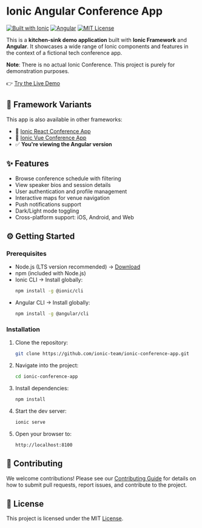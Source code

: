 # Ionic Angular Conference App

[![Built with Ionic](https://img.shields.io/badge/-Built%20with%20Ionic-3880FF?style=flat&logo=ionic&logoColor=white)](https://ionicframework.com)
[![Angular](https://img.shields.io/badge/-Angular-DD0031?style=flat&logo=angular&logoColor=white)](https://angular.io)
[![MIT License](https://img.shields.io/badge/License-MIT-blue.svg)](LICENSE)

This is a **kitchen-sink demo application** built with **Ionic Framework** and **Angular**. It showcases a wide range of Ionic components and features in the context of a fictional tech conference app.

**Note**: There is no actual Ionic Conference. This project is purely for demonstration purposes.

👉 [Try the Live Demo](https://ionic-conference-app-git-main-ionic1.vercel.app/app/tabs/schedule)

## 🧱 Framework Variants

This app is also available in other frameworks:

- 🔗 [Ionic React Conference App](https://github.com/ionic-team/ionic-react-conference-app)
- 🔗 [Ionic Vue Conference App](https://github.com/ionic-team/ionic-vue-conference-app)
- ✅ **You're viewing the Angular version**

## ✨ Features

- Browse conference schedule with filtering
- View speaker bios and session details
- User authentication and profile management
- Interactive maps for venue navigation
- Push notifications support
- Dark/Light mode toggling
- Cross-platform support: iOS, Android, and Web

## ⚙️ Getting Started

### Prerequisites

- Node.js (LTS version recommended) → [Download](https://nodejs.org/)
- npm (included with Node.js)
- Ionic CLI → Install globally:
  ```bash
  npm install -g @ionic/cli
  ```
- Angular CLI → Install globally:
  ```bash
  npm install -g @angular/cli
  ```

### Installation
1. Clone the repository:
    ```bash
    git clone https://github.com/ionic-team/ionic-conference-app.git
    ```
2. Navigate into the project:
    ```bash
    cd ionic-conference-app
    ```
3. Install dependencies:
    ```bash
    npm install
    ```
4. Start the dev server:
    ```bash
    ionic serve
    ```
5. Open your browser to:
    ```
    http://localhost:8100
    ```

## 🤝 Contributing

We welcome contributions! Please see our [Contributing Guide](.github/CONTRIBUTING.md) for details on how to submit pull requests, report issues, and contribute to the project.

## 📄 License

This project is licensed under the MIT [License](./LICENSE).
